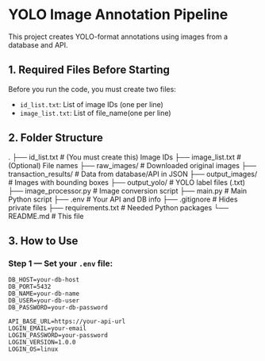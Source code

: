 # YOLO Image Annotation Pipeline

This project creates YOLO-format annotations using images from a database and API.

## 1. Required Files Before Starting

Before you run the code, you must create two files:

- `id_list.txt`: List of image IDs (one per line)
- `image_list.txt`: List of file_name(one per line)

## 2. Folder Structure

.
├── id_list.txt # (You must create this) Image IDs
├── image_list.txt # (Optional) File names
├── raw_images/ # Downloaded original images
├── transaction_results/ # Data from database/API in JSON
├── output_images/ # Images with bounding boxes
├── output_yolo/ # YOLO label files (.txt)
├── image_processor.py # Image conversion script
├── main.py # Main Python script
├── .env # Your API and DB info
├── .gitignore # Hides private files
├── requirements.txt # Needed Python packages
└── README.md # This file


## 3. How to Use

### Step 1 — Set your `.env` file:

```env
DB_HOST=your-db-host
DB_PORT=5432
DB_NAME=your-db-name
DB_USER=your-db-user
DB_PASSWORD=your-db-password

API_BASE_URL=https://your-api-url
LOGIN_EMAIL=your-email
LOGIN_PASSWORD=your-password
LOGIN_VERSION=1.0.0
LOGIN_OS=linux